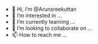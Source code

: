 - 👋 Hi, I’m @Arunsreekuttan
- 👀 I’m interested in ...
- 🌱 I’m currently learning ...
- 💞️ I’m looking to collaborate on ...
- 📫 How to reach me ...

<!---
Arunsreekuttan/Arunsreekuttan is a ✨ special ✨ repository because its `README.md` (this file) appears on your GitHub profile.
You can click the Preview link to take a look at your changes.
--->
